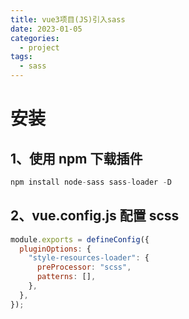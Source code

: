 ```yaml
---
title: vue3项目(JS)引入sass
date: 2023-01-05
categories:
  - project
tags:
  - sass
---
```


# 安装

## 1、使用 npm 下载插件

```js
npm install node-sass sass-loader -D
```

## 2、vue.config.js 配置 scss

```js
module.exports = defineConfig({
  pluginOptions: {
    "style-resources-loader": {
      preProcessor: "scss",
      patterns: [],
    },
  },
});
```
